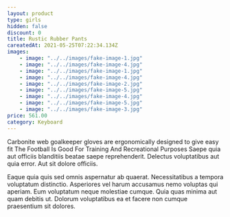 ```yaml
---
layout: product
type: girls
hidden: false
discount: 0
title: Rustic Rubber Pants
careatedAt: 2021-05-25T07:22:34.134Z
images:
    - image: "../../images/fake-image-1.jpg"
    - image: "../../images/fake-image-4.jpg"
    - image: "../../images/fake-image-1.jpg"
    - image: "../../images/fake-image-4.jpg"
    - image: "../../images/fake-image-2.jpg"
    - image: "../../images/fake-image-5.jpg"
    - image: "../../images/fake-image-4.jpg"
    - image: "../../images/fake-image-5.jpg"
    - image: "../../images/fake-image-3.jpg"
price: 561.00
category: Keyboard
---
```

Carbonite web goalkeeper gloves are ergonomically designed to give easy fit
The Football Is Good For Training And Recreational Purposes
Saepe quia aut officiis blanditiis beatae saepe reprehenderit. Delectus voluptatibus aut quia error. Aut sit dolore officiis.
 Eaque quia quis sed omnis aspernatur ab quaerat. Necessitatibus a tempora voluptatum distinctio. Asperiores vel harum accusamus nemo voluptas qui aperiam. Eum voluptatum neque molestiae cumque. Quia quas minima aut quam debitis ut. Dolorum voluptatibus ea et facere non cumque praesentium sit dolores.
